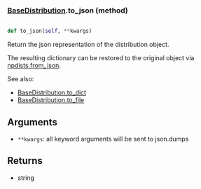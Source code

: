 ### [BaseDistribution](BaseDistribution.md).to_json (method)


```py

def to_json(self, **kwargs)

```



Return the json representation of the distribution object.

The resulting dictionary can be restored to the original object
via [npdists.from_json](npdists.from_json.md).

See also:

* [BaseDistribution.to_dict](BaseDistribution.to_dict.md)
* [BaseDistribution.to_file](BaseDistribution.to_file.md)

Arguments
---------
* `**kwargs`: all keyword arguments will be sent to json.dumps

Returns
--------
* string


